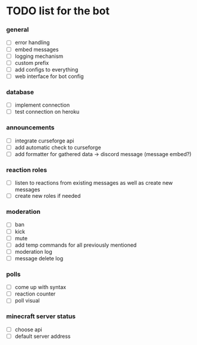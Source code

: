 # TODO list for the bot

### general
 - [ ] error handling
 - [ ] embed messages
 - [ ] logging mechanism
 - [ ] custom prefix
 - [ ] add configs to everything
 - [ ] web interface for bot config

### database
 - [ ] implement connection
 - [ ] test connection on heroku

### announcements
 - [ ] integrate curseforge api
 - [ ] add automatic check to curseforge
 - [ ] add formatter for gathered data -> discord message (message embed?)

### reaction roles
 - [ ] listen to reactions from existing messages as well as create new messages
 - [ ] create new roles if needed

### moderation
 - [ ] ban
 - [ ] kick
 - [ ] mute
 - [ ] add temp commands for all previously mentioned
 - [ ] moderation log
 - [ ] message delete log

### polls
 - [ ] come up with syntax
 - [ ] reaction counter
 - [ ] poll visual

### minecraft server status
 - [ ] choose api
 - [ ] default server address